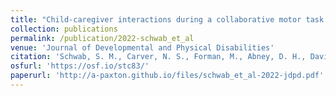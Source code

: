 ```yaml
---
title: "Child-caregiver interactions during a collaborative motor task in children with cerebral palsy"
collection: publications
permalink: /publication/2022-schwab_et_al
venue: 'Journal of Developmental and Physical Disabilities'
citation: 'Schwab, S. M., Carver, N. S., Forman, M., Abney, D. H., Davis, T. J., Riley, M. A., <b>Paxton, A.</b>, & Silva, P. L. (2022). Child-caregiver interactions during a collaborative motor task in children with cerebral palsy: A descriptive exploratory study. <i>Journal of Developmental and Physical Disabilities</i>, <i>34</i>, 255-277. doi: 10.1007/s10882-021-09798-6'
osfurl: 'https://osf.io/stc83/'
paperurl: 'http://a-paxton.github.io/files/schwab_et_al-2022-jdpd.pdf'
---
```

